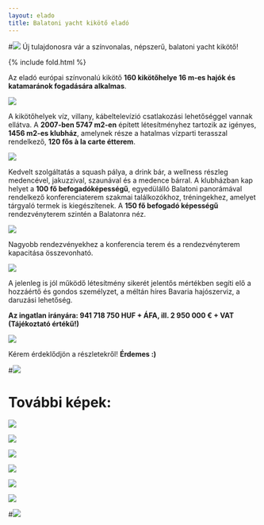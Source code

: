 ```yaml
---
layout: elado
title: Balatoni yacht kikötő eladó
---
```


#![](http://i.imgur.com/4232j52.jpg) Új tulajdonosra vár a színvonalas, népszerű, balatoni yacht kikötő!

{% include fold.html %}

Az eladó európai színvonalú kikötő **160 kikötőhelye 16 m-es hajók és katamaránok fogadására alkalmas**. 

![](http://i.imgur.com/GSzHX3q.jpg)

A kikötőhelyek víz, villany, kábeltelevízió csatlakozási lehetőséggel vannak ellátva. 
A **2007-ben 5747 m2-en** épített létesítményhez tartozik az igényes, **1456 m2-es klubház**, amelynek része a hatalmas vízparti terasszal rendelkező, **120 fős à la carte étterem**.

![](http://i.imgur.com/6zbfmva.jpg)

Kedvelt szolgáltatás a squash pálya, a drink bár, a wellness részleg medencével, jakuzzival, szaunával és a medence bárral. 
A klubházban kap helyet a **100 fő befogadóképességű**, egyedülálló Balatoni panorámával rendelkező konferenciaterem szakmai találkozókhoz, tréningekhez, amelyet tárgyaló termek is kiegészítenek.
A **150 fő befogadó képességű** rendezvényterem szintén a Balatonra néz.

![](http://i.imgur.com/IpHfYwz.jpg)

Nagyobb rendezvényekhez a konferencia terem és a rendezvényterem kapacitása összevonható.

![](http://i.imgur.com/OkRsLei.jpg)

A jelenleg is jól működő létesítmény sikerét jelentős mértékben segíti elő a hozzáértő és gondos személyzet, a méltán híres Bavaria hajószerviz, a daruzási lehetőség.

**Az ingatlan irányára: 941 718 750 HUF + ÁFA, ill. 2 950 000 € + VAT (Tájékoztató értékű!)**

![](http://i.imgur.com/YuteIF0.jpg)

Kérem érdeklődjön a részletekről! **Érdemes :)**  


#![](http://i.imgur.com/rzg6t1q.jpg) 

# További képek:

![](http://i.imgur.com/aOyzwiY.jpg)

![](http://i.imgur.com/4232j52.jpg)

![](http://i.imgur.com/dg29HXP.jpg)

![](http://i.imgur.com/jObuTs7.jpg)

![](http://i.imgur.com/nBX3un7.jpg)

![](http://i.imgur.com/0VaClLt.jpg)

#![](http://i.imgur.com/3vtUCSi.jpg)
